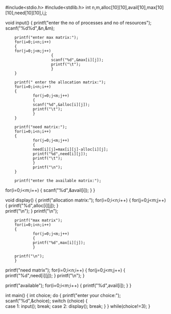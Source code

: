 #include<stdio.h>
#include<stdlib.h>
int n,m,alloc[10][10],avail[10],max[10][10],need[10][10],i,j;

void input()
{
        printf("enter the no of processes and no of resources");
        scanf("%d%d",&n,&m);

        printf("enter max matrix:");
        for(i=0;i<n;i++)
        {
        for(j=0;j<m;j++)
                        {
                        scanf("%d",&max[i][j]);
                        printf("\t");
                        }
        }
        
        printf(" enter the allocation matrix:");
        for(i=0;i<n;i++)
        {
                for(j=0;j<m;j++)
                {
                scanf("%d",&alloc[i][j]);
                printf("\t");
                }
        }

        printf("need matrix:");
        for(i=0;i<n;i++)
        {
                for(j=0;j<m;j++)
                {
                need[i][j]=max[i][j]-alloc[i][j];
                printf("%d",need[i][j]);
                printf("\t");
                }
                printf("\n");
        }

        printf("enter the available matrix:");
for(i=0;i<m;i++)
        {
           scanf("%d",&avail[i]);
        }
}


void display()
        {
                printf("allocation matrix:");
                for(i=0;i<n;i++)
                {
		for(j=0;j<m;j++)
	       {
                printf("%d",alloc[i][j]);
	       }        
        printf("\n");
        }
printf("\n");


        printf("max matrix");
        for(i=0;i<n;i++)
        {
                for(j=0;j<m;j++)
                {
                printf("%d",max[i][j]);
                }

        printf("\n");
        }


printf("need matrix");
        for(i=0;i<n;i++)
        {
                for(j=0;j<m;j++)
                {
                printf("%d",need[i][j]);
                 }
        printf("\n");
        }


printf("available");
for(i=0;i<m;i++)
        {
        printf("%d",avail[i]);
        }
}



int main()
{
        int choice;
        do
        {
                printf("enter your choice:");
                scanf("%d",&choice);
                switch (choice)
        {       
                case 1: input();
                        break;
                case 2: display();
                        break;
        }
}
        while(choice!=3);
}

